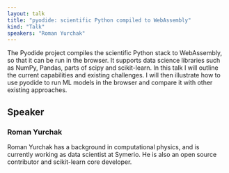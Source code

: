 ```yaml
---
layout: talk
title: "pyodide: scientific Python compiled to WebAssembly"
kind: "Talk"
speakers: "Roman Yurchak"
---
```


The Pyodide project compiles the scientific Python stack to WebAssembly, so that it can be run in the browser. It supports data science libraries such as NumPy, Pandas, parts of scipy and scikit-learn. In this talk I will outline the current capabilities and existing challenges. I will then illustrate how to use pyodide to run ML models in the browser and compare it with other existing approaches.

## Speaker

### Roman Yurchak

Roman Yurchak has a background in computational physics, and is currently working as data scientist at Symerio. He is also an open source contributor and scikit-learn core developer.
